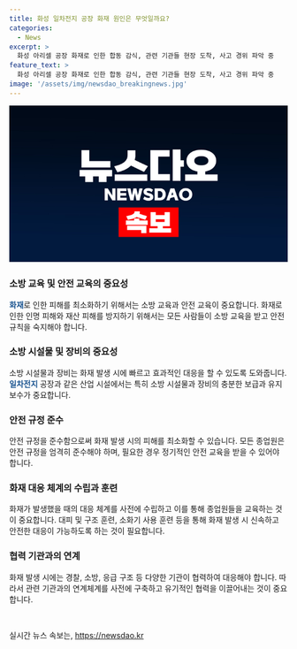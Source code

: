 ```yaml
---
title: 화성 일차전지 공장 화재 원인은 무엇일까요?
categories:
  - News
excerpt: >
  화성 아리셀 공장 화재로 인한 합동 감식, 관련 기관들 현장 도착, 사고 경위 파악 중
feature_text: >
  화성 아리셀 공장 화재로 인한 합동 감식, 관련 기관들 현장 도착, 사고 경위 파악 중
image: '/assets/img/newsdao_breakingnews.jpg'
---
```


<p><img src="/assets/img/newsdao_breakingnews.jpg" alt="koreaapp 속보" /></p>

<h3>소방 교육 및 안전 교육의 중요성</h3>

<p><b><span style="color: #1a5490;">화재</span></b>로 인한 피해를 최소화하기 위해서는 소방 교육과 안전 교육이 중요합니다. 화재로 인한 인명 피해와 재산 피해를 방지하기 위해서는 모든 사람들이 소방 교육을 받고 안전 규칙을 숙지해야 합니다.</p>

<h3>소방 시설물 및 장비의 중요성</h3>

<p>소방 시설물과 장비는 화재 발생 시에 빠르고 효과적인 대응을 할 수 있도록 도와줍니다. <b><span style="color: #1a5490;">일차전지</span></b> 공장과 같은 산업 시설에서는 특히 소방 시설물과 장비의 충분한 보급과 유지보수가 중요합니다.</p>

<h3>안전 규정 준수</h3>

<p>안전 규정을 준수함으로써 화재 발생 시의 피해를 최소화할 수 있습니다. 모든 종업원은 안전 규정을 엄격히 준수해야 하며, 필요한 경우 정기적인 안전 교육을 받을 수 있어야 합니다.</p>

<h3>화재 대응 체계의 수립과 훈련</h3>

<p>화재가 발생했을 때의 대응 체계를 사전에 수립하고 이를 통해 종업원들을 교육하는 것이 중요합니다. 대피 및 구조 훈련, 소화기 사용 훈련 등을 통해 화재 발생 시 신속하고 안전한 대응이 가능하도록 하는 것이 필요합니다.</p>

<h3>협력 기관과의 연계</h3>

<p>화재 발생 시에는 경찰, 소방, 응급 구조 등 다양한 기관이 협력하여 대응해야 합니다. 따라서 관련 기관과의 연계체계를 사전에 구축하고 유기적인 협력을 이끌어내는 것이 중요합니다.</p>

<p data-ke-size="size16">&nbsp;</p>
실시간 뉴스 속보는, <a href="https://newsdao.kr" rel="dofollow">https://newsdao.kr</a>


